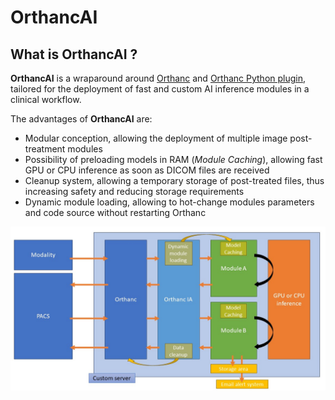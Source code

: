 # OrthancAI

## What is OrthancAI ?

**OrthancAI** is a wraparound around [Orthanc](https://orthanc.uclouvain.be/) and [Orthanc Python plugin](https://orthanc.uclouvain.be/book/plugins/python.html), tailored for the deployment of fast and custom AI inference modules in a clinical workflow.

The advantages of **OrthancAI** are:

- Modular conception, allowing the deployment of multiple image post-treatment modules
- Possibility of preloading models in RAM (*Module Caching*), allowing fast GPU or CPU inference as soon as DICOM files are received
- Cleanup system, allowing a temporary storage of post-treated files, thus increasing safety and reducing storage requirements
- Dynamic module loading, allowing to hot-change modules parameters and code source without restarting Orthanc

![OrthancAI global architecture design](doc/OrthancAIWorkflow.jpg)
